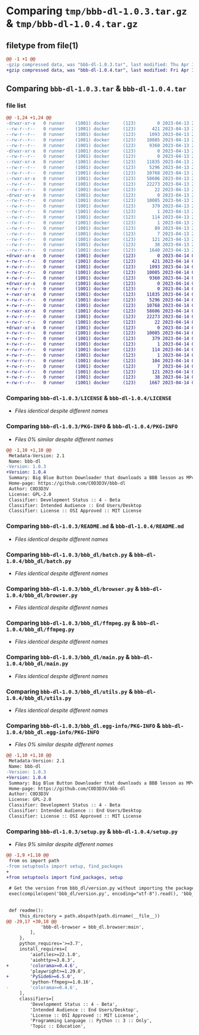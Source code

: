 # Comparing `tmp/bbb-dl-1.0.3.tar.gz` & `tmp/bbb-dl-1.0.4.tar.gz`

## filetype from file(1)

```diff
@@ -1 +1 @@
-gzip compressed data, was "bbb-dl-1.0.3.tar", last modified: Thu Apr 13 20:16:43 2023, max compression
+gzip compressed data, was "bbb-dl-1.0.4.tar", last modified: Fri Apr 14 08:50:51 2023, max compression
```

## Comparing `bbb-dl-1.0.3.tar` & `bbb-dl-1.0.4.tar`

### file list

```diff
@@ -1,24 +1,24 @@
-drwxr-xr-x   0 runner    (1001) docker     (123)        0 2023-04-13 20:16:43.527043 bbb-dl-1.0.3/
--rw-r--r--   0 runner    (1001) docker     (123)      421 2023-04-13 20:16:29.000000 bbb-dl-1.0.3/AUTHORS
--rw-r--r--   0 runner    (1001) docker     (123)     1093 2023-04-13 20:16:29.000000 bbb-dl-1.0.3/LICENSE
--rw-r--r--   0 runner    (1001) docker     (123)    10085 2023-04-13 20:16:43.527043 bbb-dl-1.0.3/PKG-INFO
--rw-r--r--   0 runner    (1001) docker     (123)     9360 2023-04-13 20:16:29.000000 bbb-dl-1.0.3/README.md
-drwxr-xr-x   0 runner    (1001) docker     (123)        0 2023-04-13 20:16:43.523043 bbb-dl-1.0.3/bbb_dl/
--rw-r--r--   0 runner    (1001) docker     (123)        0 2023-04-13 20:16:29.000000 bbb-dl-1.0.3/bbb_dl/__init__.py
--rwxr-xr-x   0 runner    (1001) docker     (123)    11835 2023-04-13 20:16:29.000000 bbb-dl-1.0.3/bbb_dl/batch.py
--rw-r--r--   0 runner    (1001) docker     (123)     5296 2023-04-13 20:16:29.000000 bbb-dl-1.0.3/bbb_dl/browser.py
--rw-r--r--   0 runner    (1001) docker     (123)    10768 2023-04-13 20:16:29.000000 bbb-dl-1.0.3/bbb_dl/ffmpeg.py
--rwxr-xr-x   0 runner    (1001) docker     (123)    58606 2023-04-13 20:16:29.000000 bbb-dl-1.0.3/bbb_dl/main.py
--rw-r--r--   0 runner    (1001) docker     (123)    22273 2023-04-13 20:16:29.000000 bbb-dl-1.0.3/bbb_dl/utils.py
--rw-r--r--   0 runner    (1001) docker     (123)       22 2023-04-13 20:16:29.000000 bbb-dl-1.0.3/bbb_dl/version.py
-drwxr-xr-x   0 runner    (1001) docker     (123)        0 2023-04-13 20:16:43.527043 bbb-dl-1.0.3/bbb_dl.egg-info/
--rw-r--r--   0 runner    (1001) docker     (123)    10085 2023-04-13 20:16:43.000000 bbb-dl-1.0.3/bbb_dl.egg-info/PKG-INFO
--rw-r--r--   0 runner    (1001) docker     (123)      379 2023-04-13 20:16:43.000000 bbb-dl-1.0.3/bbb_dl.egg-info/SOURCES.txt
--rw-r--r--   0 runner    (1001) docker     (123)        1 2023-04-13 20:16:43.000000 bbb-dl-1.0.3/bbb_dl.egg-info/dependency_links.txt
--rw-r--r--   0 runner    (1001) docker     (123)      114 2023-04-13 20:16:43.000000 bbb-dl-1.0.3/bbb_dl.egg-info/entry_points.txt
--rw-r--r--   0 runner    (1001) docker     (123)        1 2023-04-13 20:16:43.000000 bbb-dl-1.0.3/bbb_dl.egg-info/not-zip-safe
--rw-r--r--   0 runner    (1001) docker     (123)       89 2023-04-13 20:16:43.000000 bbb-dl-1.0.3/bbb_dl.egg-info/requires.txt
--rw-r--r--   0 runner    (1001) docker     (123)        7 2023-04-13 20:16:43.000000 bbb-dl-1.0.3/bbb_dl.egg-info/top_level.txt
--rw-r--r--   0 runner    (1001) docker     (123)      121 2023-04-13 20:16:29.000000 bbb-dl-1.0.3/pyproject.toml
--rw-r--r--   0 runner    (1001) docker     (123)       38 2023-04-13 20:16:43.527043 bbb-dl-1.0.3/setup.cfg
--rw-r--r--   0 runner    (1001) docker     (123)     1640 2023-04-13 20:16:29.000000 bbb-dl-1.0.3/setup.py
+drwxr-xr-x   0 runner    (1001) docker     (123)        0 2023-04-14 08:50:51.880468 bbb-dl-1.0.4/
+-rw-r--r--   0 runner    (1001) docker     (123)      421 2023-04-14 08:50:42.000000 bbb-dl-1.0.4/AUTHORS
+-rw-r--r--   0 runner    (1001) docker     (123)     1093 2023-04-14 08:50:42.000000 bbb-dl-1.0.4/LICENSE
+-rw-r--r--   0 runner    (1001) docker     (123)    10085 2023-04-14 08:50:51.880468 bbb-dl-1.0.4/PKG-INFO
+-rw-r--r--   0 runner    (1001) docker     (123)     9360 2023-04-14 08:50:42.000000 bbb-dl-1.0.4/README.md
+drwxr-xr-x   0 runner    (1001) docker     (123)        0 2023-04-14 08:50:51.880468 bbb-dl-1.0.4/bbb_dl/
+-rw-r--r--   0 runner    (1001) docker     (123)        0 2023-04-14 08:50:42.000000 bbb-dl-1.0.4/bbb_dl/__init__.py
+-rwxr-xr-x   0 runner    (1001) docker     (123)    11835 2023-04-14 08:50:42.000000 bbb-dl-1.0.4/bbb_dl/batch.py
+-rw-r--r--   0 runner    (1001) docker     (123)     5296 2023-04-14 08:50:42.000000 bbb-dl-1.0.4/bbb_dl/browser.py
+-rw-r--r--   0 runner    (1001) docker     (123)    10768 2023-04-14 08:50:42.000000 bbb-dl-1.0.4/bbb_dl/ffmpeg.py
+-rwxr-xr-x   0 runner    (1001) docker     (123)    58606 2023-04-14 08:50:42.000000 bbb-dl-1.0.4/bbb_dl/main.py
+-rw-r--r--   0 runner    (1001) docker     (123)    22273 2023-04-14 08:50:42.000000 bbb-dl-1.0.4/bbb_dl/utils.py
+-rw-r--r--   0 runner    (1001) docker     (123)       22 2023-04-14 08:50:42.000000 bbb-dl-1.0.4/bbb_dl/version.py
+drwxr-xr-x   0 runner    (1001) docker     (123)        0 2023-04-14 08:50:51.880468 bbb-dl-1.0.4/bbb_dl.egg-info/
+-rw-r--r--   0 runner    (1001) docker     (123)    10085 2023-04-14 08:50:51.000000 bbb-dl-1.0.4/bbb_dl.egg-info/PKG-INFO
+-rw-r--r--   0 runner    (1001) docker     (123)      379 2023-04-14 08:50:51.000000 bbb-dl-1.0.4/bbb_dl.egg-info/SOURCES.txt
+-rw-r--r--   0 runner    (1001) docker     (123)        1 2023-04-14 08:50:51.000000 bbb-dl-1.0.4/bbb_dl.egg-info/dependency_links.txt
+-rw-r--r--   0 runner    (1001) docker     (123)      114 2023-04-14 08:50:51.000000 bbb-dl-1.0.4/bbb_dl.egg-info/entry_points.txt
+-rw-r--r--   0 runner    (1001) docker     (123)        1 2023-04-14 08:50:51.000000 bbb-dl-1.0.4/bbb_dl.egg-info/not-zip-safe
+-rw-r--r--   0 runner    (1001) docker     (123)      104 2023-04-14 08:50:51.000000 bbb-dl-1.0.4/bbb_dl.egg-info/requires.txt
+-rw-r--r--   0 runner    (1001) docker     (123)        7 2023-04-14 08:50:51.000000 bbb-dl-1.0.4/bbb_dl.egg-info/top_level.txt
+-rw-r--r--   0 runner    (1001) docker     (123)      121 2023-04-14 08:50:42.000000 bbb-dl-1.0.4/pyproject.toml
+-rw-r--r--   0 runner    (1001) docker     (123)       38 2023-04-14 08:50:51.880468 bbb-dl-1.0.4/setup.cfg
+-rw-r--r--   0 runner    (1001) docker     (123)     1667 2023-04-14 08:50:42.000000 bbb-dl-1.0.4/setup.py
```

### Comparing `bbb-dl-1.0.3/LICENSE` & `bbb-dl-1.0.4/LICENSE`

 * *Files identical despite different names*

### Comparing `bbb-dl-1.0.3/PKG-INFO` & `bbb-dl-1.0.4/PKG-INFO`

 * *Files 0% similar despite different names*

```diff
@@ -1,10 +1,10 @@
 Metadata-Version: 2.1
 Name: bbb-dl
-Version: 1.0.3
+Version: 1.0.4
 Summary: Big Blue Button Downloader that downloads a BBB lesson as MP4 video
 Home-page: https://github.com/C0D3D3V/bbb-dl
 Author: C0D3D3V
 License: GPL-2.0
 Classifier: Development Status :: 4 - Beta
 Classifier: Intended Audience :: End Users/Desktop
 Classifier: License :: OSI Approved :: MIT License
```

### Comparing `bbb-dl-1.0.3/README.md` & `bbb-dl-1.0.4/README.md`

 * *Files identical despite different names*

### Comparing `bbb-dl-1.0.3/bbb_dl/batch.py` & `bbb-dl-1.0.4/bbb_dl/batch.py`

 * *Files identical despite different names*

### Comparing `bbb-dl-1.0.3/bbb_dl/browser.py` & `bbb-dl-1.0.4/bbb_dl/browser.py`

 * *Files identical despite different names*

### Comparing `bbb-dl-1.0.3/bbb_dl/ffmpeg.py` & `bbb-dl-1.0.4/bbb_dl/ffmpeg.py`

 * *Files identical despite different names*

### Comparing `bbb-dl-1.0.3/bbb_dl/main.py` & `bbb-dl-1.0.4/bbb_dl/main.py`

 * *Files identical despite different names*

### Comparing `bbb-dl-1.0.3/bbb_dl/utils.py` & `bbb-dl-1.0.4/bbb_dl/utils.py`

 * *Files identical despite different names*

### Comparing `bbb-dl-1.0.3/bbb_dl.egg-info/PKG-INFO` & `bbb-dl-1.0.4/bbb_dl.egg-info/PKG-INFO`

 * *Files 0% similar despite different names*

```diff
@@ -1,10 +1,10 @@
 Metadata-Version: 2.1
 Name: bbb-dl
-Version: 1.0.3
+Version: 1.0.4
 Summary: Big Blue Button Downloader that downloads a BBB lesson as MP4 video
 Home-page: https://github.com/C0D3D3V/bbb-dl
 Author: C0D3D3V
 License: GPL-2.0
 Classifier: Development Status :: 4 - Beta
 Classifier: Intended Audience :: End Users/Desktop
 Classifier: License :: OSI Approved :: MIT License
```

### Comparing `bbb-dl-1.0.3/setup.py` & `bbb-dl-1.0.4/setup.py`

 * *Files 9% similar despite different names*

```diff
@@ -1,9 +1,10 @@
 from os import path
-from setuptools import setup, find_packages
+
+from setuptools import find_packages, setup
 
 # Get the version from bbb_dl/version.py without importing the package
 exec(compile(open('bbb_dl/version.py', encoding="utf-8").read(), 'bbb_dl/version.py', 'exec'))
 
 
 def readme():
     this_directory = path.abspath(path.dirname(__file__))
@@ -29,17 +30,18 @@
             'bbb-dl-browser = bbb_dl.browser:main',
         ],
     },
     python_requires='>=3.7',
     install_requires=[
         'aiofiles>=22.1.0',
         'aiohttp>=3.8.3',
+        'colorama>=0.4.6',
         'playwright>=1.29.0',
+        'PySide6>=6.5.0',
         'python-ffmpeg>=1.0.16',
-        'colorama>=0.4.6',
     ],
     classifiers=[
         'Development Status :: 4 - Beta',
         'Intended Audience :: End Users/Desktop',
         'License :: OSI Approved :: MIT License',
         'Programming Language :: Python :: 3 :: Only',
         'Topic :: Education',
```

